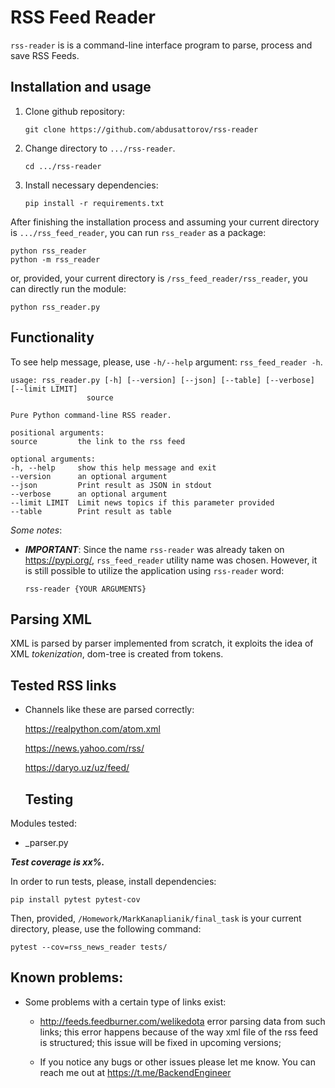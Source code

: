 # RSS Feed Reader

`rss-reader` is is a command-line interface program to parse, process and save RSS Feeds.


## Installation and usage
1. Clone github repository:

       git clone https://github.com/abdusattorov/rss-reader

2. Change directory to `.../rss-reader`.

       cd .../rss-reader

3. Install necessary dependencies:

       pip install -r requirements.txt

After finishing the installation process and assuming your current directory is `.../rss_feed_reader`, you can run `rss_reader` as a
package:

    python rss_reader
    python -m rss_reader

or, provided, your current directory is `/rss_feed_reader/rss_reader`, you can directly run the
module:

    python rss_reader.py


## Functionality

To see help message, please, use `-h/--help` argument: `rss_feed_reader -h`.

    usage: rss_reader.py [-h] [--version] [--json] [--table] [--verbose] [--limit LIMIT]
                     source

    Pure Python command-line RSS reader.

    positional arguments:
    source         the link to the rss feed

    optional arguments:
    -h, --help     show this help message and exit
    --version      an optional argument
    --json         Print result as JSON in stdout
    --verbose      an optional argument
    --limit LIMIT  Limit news topics if this parameter provided
    --table        Print result as table

*Some notes*:

+ ***IMPORTANT***: Since the name `rss-reader` was already taken on https://pypi.org/, `rss_feed_reader` utility name was
  chosen. However, it is still possible to utilize the application using `rss-reader` word:

      rss-reader {YOUR ARGUMENTS}


## Parsing XML

XML is parsed by parser implemented from scratch, it exploits the idea of XML *tokenization*, dom-tree is created from
tokens.


## Tested RSS links

+ Channels like these are parsed correctly:

  https://realpython.com/atom.xml

  https://news.yahoo.com/rss/

  https://daryo.uz/uz/feed/


  ## Testing

Modules tested:

+ _parser.py

***Test coverage is xx%.***

In order to run tests, please, install dependencies:

    pip install pytest pytest-cov

Then, provided, `/Homework/MarkKanaplianik/final_task` is your current directory, please, use the following command:

    pytest --cov=rss_news_reader tests/


## Known problems:

+ Some problems with a certain type of links exist:

    + http://feeds.feedburner.com/welikedota error parsing data from such links; this error happens because
      of the way xml file of the rss feed is structured; this issue will be fixed in upcoming versions;

    + If you notice any bugs or other issues please let me know. You can reach me out at https://t.me/BackendEngineer